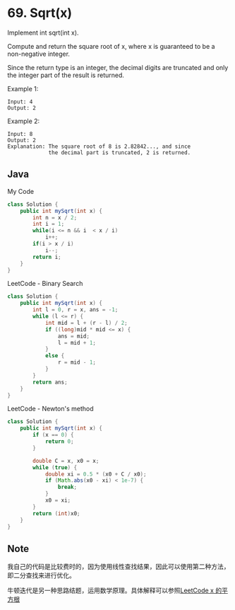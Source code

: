# 69. Sqrt(x)

Implement int sqrt(int x).

Compute and return the square root of x, where x is guaranteed to be a non-negative integer.

Since the return type is an integer, the decimal digits are truncated and only the integer part of the result is returned.

Example 1:

```
Input: 4
Output: 2
```

Example 2:

```
Input: 8
Output: 2
Explanation: The square root of 8 is 2.82842..., and since 
             the decimal part is truncated, 2 is returned.
```


## Java

My Code
``` java
class Solution {
    public int mySqrt(int x) {
        int n = x / 2;
        int i = 1;
        while(i <= n && i  < x / i)
            i++;
        if(i > x / i)
            i--;
        return i;
    }
}
```

LeetCode - Binary Search

```java
class Solution {
    public int mySqrt(int x) {
        int l = 0, r = x, ans = -1;
        while (l <= r) {
            int mid = l + (r - l) / 2;
            if ((long)mid * mid <= x) {
                ans = mid;
                l = mid + 1;
            }
            else {
                r = mid - 1;
            }
        }
        return ans;
    }
}
```

LeetCode - Newton's method
```java
class Solution {
    public int mySqrt(int x) {
        if (x == 0) {
            return 0;
        }

        double C = x, x0 = x;
        while (true) {
            double xi = 0.5 * (x0 + C / x0);
            if (Math.abs(x0 - xi) < 1e-7) {
                break;
            }
            x0 = xi;
        }
        return (int)x0;
    }
}   
```

## Note

我自己的代码是比较费时的，因为使用线性查找结果，因此可以使用第二种方法，即二分查找来进行优化。

牛顿迭代是另一种思路结题，运用数学原理。具体解释可以参照[LeetCode x 的平方根](https://leetcode-cn.com/problems/sqrtx/solutionx-de-ping-fang-gen-by-leetcode-solution/)



